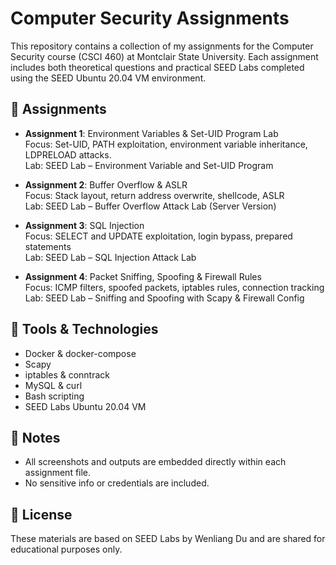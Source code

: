 # Computer Security Assignments

This repository contains a collection of my assignments for the Computer Security course (CSCI 460) at Montclair State University. Each assignment includes both theoretical questions and practical SEED Labs completed using the SEED Ubuntu 20.04 VM environment.

## 📂 Assignments

- **Assignment 1**: Environment Variables & Set-UID Program Lab  
  Focus: Set-UID, PATH exploitation, environment variable inheritance, LDPRELOAD attacks.  
  Lab: SEED Lab – Environment Variable and Set-UID Program

- **Assignment 2**: Buffer Overflow & ASLR  
  Focus: Stack layout, return address overwrite, shellcode, ASLR  
  Lab: SEED Lab – Buffer Overflow Attack Lab (Server Version)

- **Assignment 3**: SQL Injection  
  Focus: SELECT and UPDATE exploitation, login bypass, prepared statements  
  Lab: SEED Lab – SQL Injection Attack Lab

- **Assignment 4**: Packet Sniffing, Spoofing & Firewall Rules  
  Focus: ICMP filters, spoofed packets, iptables rules, connection tracking  
  Lab: SEED Lab – Sniffing and Spoofing with Scapy & Firewall Config

## 🧰 Tools & Technologies
- Docker & docker-compose
- Scapy
- iptables & conntrack
- MySQL & curl
- Bash scripting
- SEED Labs Ubuntu 20.04 VM

## 📸 Notes
- All screenshots and outputs are embedded directly within each assignment file.
- No sensitive info or credentials are included.

## 🔐 License
These materials are based on SEED Labs by Wenliang Du and are shared for educational purposes only.
